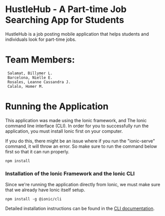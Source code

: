 # HustleHub - A Part-time Job Searching App for Students
HustleHub is a job posting mobile application that helps students and individuals look for part-time jobs.

# Team Members:
```
 Salamat, Billymer L.
 Barcelona, Nielle E.
 Rosales, Leanne Cassandra J.
 Calalo, Homer M.
```

# Running the Application

This application was made using the Ionic framework, and The Ionic command line interface (CLI). In order for you to successfully run the application, you must install Ionic first on your computer. 

If you do this, there might be an issue where if you run the "ionic-serve" command, it will throw an error. So make sure to run the command below first so that it can run properly.

```
npm install
```

### Installation of the Ionic Framework and the Ionic CLI

Since we're running the application directly from Ionic, we must make sure that we already have Ionic itself setup.
```
npm install -g @ionic/cli
```

Detailed installation instructions can be found in the [CLI documentation](https://ionicframework.com/docs/installation/cli).

## 
